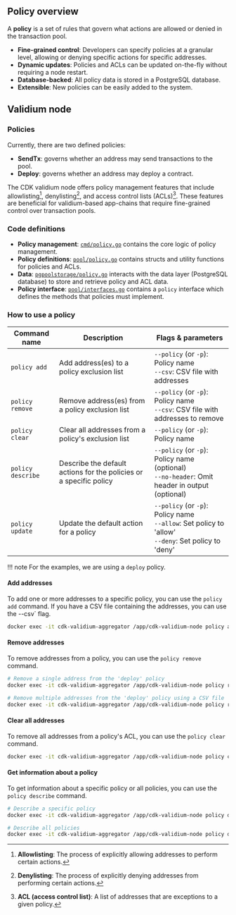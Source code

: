 ## Policy overview

A **policy** is a set of rules that govern what actions are allowed or denied in the transaction pool. 

- **Fine-grained control**: Developers can specify policies at a granular level, allowing or denying specific actions for specific addresses.
- **Dynamic updates**: Policies and ACLs can be updated on-the-fly without requiring a node restart.
- **Database-backed**: All policy data is stored in a PostgreSQL database.
- **Extensible**: New policies can be easily added to the system.

## Validium node

### Policies

Currently, there are two defined policies:

- **SendTx**: governs whether an address may send transactions to the pool.
- **Deploy**: governs whether an address may deploy a contract.

The CDK validium node offers policy management features that include allowlisting[^1], denylisting[^2], and access control lists (ACLs)[^3]. These features are beneficial for validium-based app-chains that require fine-grained control over transaction pools. 

### Code definitions

- **Policy management**: [`cmd/policy.go`](https://github.com/0xPolygon/cdk-validium-node/blob/5399f8859af9ffb0eb693bf395e1f09b53b154de/cmd/policy.go) contains the core logic of policy management.
- **Policy definitions**: [`pool/policy.go`](https://github.com/0xPolygon/cdk-validium-node/blob/5399f8859af9ffb0eb693bf395e1f09b53b154de/pool/policy.go) contains structs and utility functions for policies and ACLs.
- **Data**: [`pgpoolstorage/policy.go`](https://github.com/0xPolygon/cdk-validium-node/blob/5399f8859af9ffb0eb693bf395e1f09b53b154de/pool/policy.go) interacts with the data layer (PostgreSQL database) to store and retrieve policy and ACL data.
- **Policy interface**: [`pool/interfaces.go`](https://github.com/0xPolygon/cdk-validium-node/blob/5399f8859af9ffb0eb693bf395e1f09b53b154de/pool/interfaces.go#L42) contains a `policy` interface which defines the methods that policies must implement.

### How to use a policy

| Command name | Description                                           | Flags & parameters                                                                                      |
|--------------|-------------------------------------------------------|--------------------------------------------------------------------------------------------------------|
| `policy add` | Add address(es) to a policy exclusion list            | `--policy` (or `-p`): Policy name<br/>`--csv`: CSV file with addresses                                  |
| `policy remove` | Remove address(es) from a policy exclusion list     | `--policy` (or `-p`): Policy name<br/>`--csv`: CSV file with addresses to remove                        |
| `policy clear`  | Clear all addresses from a policy's exclusion list  | `--policy` (or `-p`): Policy name                                                                       |
| `policy describe` | Describe the default actions for the policies or a specific policy | `--policy` (or `-p`): Policy name (optional)<br/>`--no-header`: Omit header in output (optional)      |
| `policy update`  | Update the default action for a policy             | `--policy` (or `-p`): Policy name<br/>`--allow`: Set policy to 'allow'<br/>`--deny`: Set policy to 'deny' |

!!! note
    For the examples, we are using a `deploy` policy.

#### Add addresses

To add one or more addresses to a specific policy, you can use the `policy add` command. If you have a CSV file containing the addresses, you can use the --csv` flag.

```bash
docker exec -it cdk-validium-aggregator /app/cdk-validium-node policy add --policy deploy 0xAddress1
```

#### Remove addresses

To remove addresses from a policy, you can use the `policy remove` command.

```bash
# Remove a single address from the 'deploy' policy
docker exec -it cdk-validium-aggregator /app/cdk-validium-node policy remove --policy deploy 0xAddress1

# Remove multiple addresses from the 'deploy' policy using a CSV file
docker exec -it cdk-validium-aggregator /app/cdk-validium-node policy remove --policy deploy --csv addresses.csv
```

#### Clear all addresses

To remove all addresses from a policy's ACL, you can use the `policy clear` command.

```bash
docker exec -it cdk-validium-aggregator /app/cdk-validium-node policy clear --policy deploy
```

#### Get information about a policy

To get information about a specific policy or all policies, you can use the `policy describe` command.

```bash
# Describe a specific policy
docker exec -it cdk-validium-aggregator /app/cdk-validium-node policy describe --policy deploy

# Describe all policies
docker exec -it cdk-validium-aggregator /app/cdk-validium-node policy describe
```


[^1]: **Allowlisting**: The process of explicitly allowing addresses to perform certain actions.
[^2]: **Denylisting**: The process of explicitly denying addresses from performing certain actions.
[^3]: **ACL (access control list)**: A list of addresses that are exceptions to a given policy.